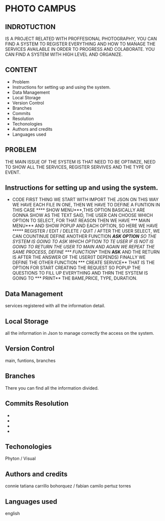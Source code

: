 # PHOTO CAMPUS

## INDROTUCTION
IS A PROJECT RELATED WITH PROFFESIONAL PHOTOGRAPHY, YOU CAN FIND A SYSTEM TO REGISTER EVERYTHING AND HOW TO MANAGE THE SERVICES AVAILABLE IN ORDER TO PROGRESS AND COLABORATE. YOU CAN FIND A SYSTEM WITH HIGH LEVEL AND ORGANIZE.

## CONTENT
 * Problem
 * Instructions for setting up and using the system.
 * Data Management
 * Local Storage
  * Version Control
 * Branches
* Commits
* Resolution
 * Techonologies
 * Authors and credits
  * Languages used

  ## PROBLEM 

  THE MAIN ISSUE OF THE SYSTEM IS THAT NEED TO BE OPTIMIZE, NEED TO SHOW ALL THE SERVICES, REGISTER SERVIVES AND THE TYPE OF EVENT.

## Instructions for setting up and using the system.
 * CODE
 FIRST THING WE START WITH IMPORT THE JSON ON THIS WAY WE HAVE EACH FILE IN ONE, THEN WE HAVE TO DEFINE A FUNTION IN THIS CASE **** SHOW MENU***,THIS OPTION BASICALLY ARE GONNA SHOW AS THE TEXT SAID, THE USER CAN CHOOSE WHICH OPTION TO SELECT, FOR THAT REASON THEN WE HAVE *** MAIN MENU*** AND SHOW POPUP AND EACH OPTION, SO HERE WE HAVE ***** REGISTER / EDIT / DELETE / QUIT /
 AFTER THE USER SELECT, WE CAN COUNTINUE DEFINE ANOTHER FUNCTION ***ASK OPTION** SO THE SYSTEM IS GOING TO ASK WHICH OPTION TO TE USER IF IS NOT IS GOING TO RETURN THE USER TO MAIN AND AGAIN WE REPEAT THE SAME PROCESS, DEFINE *** FUNCTION** THEN **ASK** AND THE RETURN IS AFTER THE ANSWER OF THE USER(IT DEPENDS) FINALLY WE DEFINE THE OTHER FUNCTION *** CREATE SERVICE** THAT IS THE OPTION FOR START CREATING THE REQUEST
 SO POPUP THE QUESTIONS TO FILL UP EVERYTHING AND THRN THE SYSTEM IS GOING TO *** PRINT** THE BAME,PRICE, TYPE, DURATION.
 
## Data Management
services registered with all the information detail.
## Local Storage

all the information in Json to manage correctly the access on the system.

## Version Control
main, funtions, branches

## Branches
There you can find all the information divided.
## Commits Resolution
 * 
 * 
 * 
  * 
## Techonologies
Phyton / Visual 


## Authors and credits
connie tatiana carrillo bohorquez / fabian camilo pertuz torres
## Languages used
english
